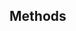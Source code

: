 ## Methods

<!--https://www.microbiologyresearch.org/prepare-an-article#5-->
<!--The methods should be comprehensive and provide sufficient detail to allow your work to-->
<!--be repeated. Software used should be consistently cited and its version and parameters-->
<!--included. Indicate the suppliers of chemicals and equipment if this may affect the-->
<!--results; if there are name changes between your work and submission, please ensure this-->
<!--is clearly indicated. We do not need suppliers’ addresses.-->

